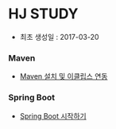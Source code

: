 # HJ STUDY

- 최초 생성일 : 2017-03-20

### Maven

- [Maven 설치 및 이클립스 연동](Maven/Maven설치.md)

### Spring Boot

- [Spring Boot 시작하기](SpringBoot/스프링부트시작하기.md)

